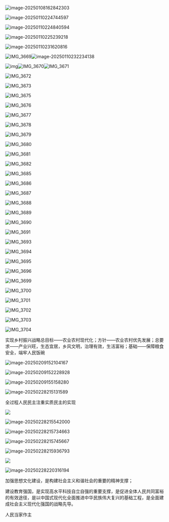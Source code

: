 ![image-20250108162842303](https://gitee.com/w3458228152/pic-of-gongkao/raw/master/img/20250318172609484.png)

![image-20250110224744597](https://gitee.com/w3458228152/pic-of-gongkao/raw/master/img/20250318172732939.png)

![image-20250110224840594](https://gitee.com/w3458228152/pic-of-gongkao/raw/master/img/20250318172734590.png)

![image-20250110225239218](https://gitee.com/w3458228152/pic-of-gongkao/raw/master/img/20250318172737197.png)

![image-20250110231620816](https://gitee.com/w3458228152/pic-of-gongkao/raw/master/img/20250318172806127.png)

![IMG_3669](https://gitee.com/w3458228152/pic-of-gongkao/raw/master/img/20250318172741221.PNG)![image-20250110232234138](https://gitee.com/w3458228152/pic-of-gongkao/raw/master/img/20250318172748253.png)

![img](https://gitee.com/w3458228152/pic-of-gongkao/raw/master/img/20250318172750208.PNG)![IMG_3670](https://gitee.com/w3458228152/pic-of-gongkao/raw/master/img/20250318172752051.PNG)![IMG_3671](https://gitee.com/w3458228152/pic-of-gongkao/raw/master/img/20250318172838081.PNG)

![IMG_3672](https://gitee.com/w3458228152/pic-of-gongkao/raw/master/img/20250318172844985.PNG)

![IMG_3673](https://gitee.com/w3458228152/pic-of-gongkao/raw/master/img/20250318172852326.PNG)

![IMG_3675](https://gitee.com/w3458228152/pic-of-gongkao/raw/master/img/20250318172849273.PNG)

![IMG_3676](https://gitee.com/w3458228152/pic-of-gongkao/raw/master/img/20250318172858649.PNG)

![IMG_3677](https://gitee.com/w3458228152/pic-of-gongkao/raw/master/img/20250318172904062.PNG)

![IMG_3678](https://gitee.com/w3458228152/pic-of-gongkao/raw/master/img/20250318172909066.PNG)

![IMG_3679](https://gitee.com/w3458228152/pic-of-gongkao/raw/master/img/20250318172913921.PNG)

![IMG_3680](https://gitee.com/w3458228152/pic-of-gongkao/raw/master/img/20250318172918584.PNG)

![IMG_3681](https://gitee.com/w3458228152/pic-of-gongkao/raw/master/img/20250318173040595.PNG)

![IMG_3682](https://gitee.com/w3458228152/pic-of-gongkao/raw/master/img/20250318173039040.PNG)

![IMG_3685](https://gitee.com/w3458228152/pic-of-gongkao/raw/master/img/20250318173037493.PNG)

![IMG_3686](https://gitee.com/w3458228152/pic-of-gongkao/raw/master/img/20250318173035832.PNG)

![IMG_3687](https://gitee.com/w3458228152/pic-of-gongkao/raw/master/img/20250318173034142.PNG)

![IMG_3688](https://gitee.com/w3458228152/pic-of-gongkao/raw/master/img/20250318173032520.PNG)

![IMG_3689](https://gitee.com/w3458228152/pic-of-gongkao/raw/master/img/20250318173030794.PNG)

![IMG_3690](https://gitee.com/w3458228152/pic-of-gongkao/raw/master/img/20250318173029030.PNG)

![IMG_3691](https://gitee.com/w3458228152/pic-of-gongkao/raw/master/img/20250318173027189.PNG)

![IMG_3693](https://gitee.com/w3458228152/pic-of-gongkao/raw/master/img/20250318173025273.PNG)

![IMG_3694](https://gitee.com/w3458228152/pic-of-gongkao/raw/master/img/20250318173023409.PNG)

![IMG_3695](https://gitee.com/w3458228152/pic-of-gongkao/raw/master/img/20250318173021493.PNG)

![IMG_3696](https://gitee.com/w3458228152/pic-of-gongkao/raw/master/img/20250318173019711.PNG)

![IMG_3699](https://gitee.com/w3458228152/pic-of-gongkao/raw/master/img/20250318173017889.PNG)

![IMG_3700](https://gitee.com/w3458228152/pic-of-gongkao/raw/master/img/20250318173015440.PNG)

![IMG_3701](https://gitee.com/w3458228152/pic-of-gongkao/raw/master/img/20250318173013524.PNG)

![IMG_3702](https://gitee.com/w3458228152/pic-of-gongkao/raw/master/img/20250318173011528.PNG)

![IMG_3703](https://gitee.com/w3458228152/pic-of-gongkao/raw/master/img/20250318173009517.PNG)

![IMG_3704](https://gitee.com/w3458228152/pic-of-gongkao/raw/master/img/20250318173006796.PNG)

实现乡村振兴战略总目标——农业农村现代化；方针——农业农村优先发展；总要求——产业兴旺，生态宜居，乡风文明，治理有效，生活富裕；基础——保障粮食安全，端牢人民饭碗

![image-20250209152104167](https://gitee.com/w3458228152/pic-of-gongkao/raw/master/img/20250318173004755.png)

![image-20250209152228928](https://gitee.com/w3458228152/pic-of-gongkao/raw/master/img/20250318173002853.png)

![image-20250209155158280](https://gitee.com/w3458228152/pic-of-gongkao/raw/master/img/20250318173000577.png)

![image-20250228215131589](https://gitee.com/w3458228152/pic-of-gongkao/raw/master/img/20250318172957950.png)

全过程人民民主注重实质民主的实现

![](https://gitee.com/w3458228152/pic-of-gongkao/raw/master/img/20250318172954963.png)

![image-20250228215542000](https://gitee.com/w3458228152/pic-of-gongkao/raw/master/img/20250318172951357.png)

![image-20250228215734663](https://gitee.com/w3458228152/pic-of-gongkao/raw/master/img/20250318172949556.png)

![image-20250228215745667](https://gitee.com/w3458228152/pic-of-gongkao/raw/master/img/20250318172946922.png)

![image-20250228215936793](https://gitee.com/w3458228152/pic-of-gongkao/raw/master/img/20250318172944560.png)

![](https://gitee.com/w3458228152/pic-of-gongkao/raw/master/img/20250318172940759.png)

![image-20250228220316194](https://gitee.com/w3458228152/pic-of-gongkao/raw/master/img/20250318172935909.png)

加强思想文化建设，是构建社会主义和谐社会的重要的精神支撑；

建设教育强国，是实现高水平科技自立自强的重要支撑，是促进全体人民共同富裕的有效途径，是以中国式现代化全面推进中华民族伟大复兴的基础工程，是全面建成社会主义现代化强国的战略先导。

人民当家作主

